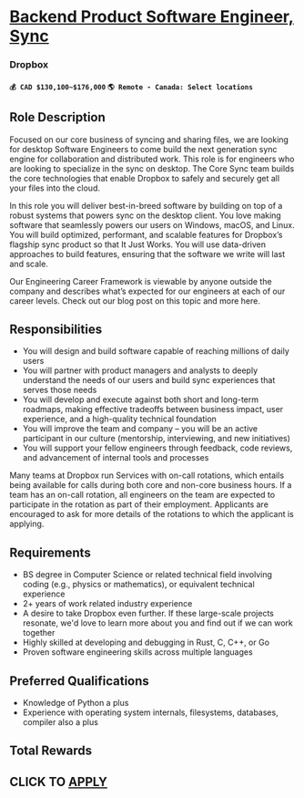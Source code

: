 # [Backend Product Software Engineer, Sync](https://www.remotewlb.com/apply/backend-product-software-engineer-sync-121633)  
### Dropbox  
#### `💰 CAD $130,100~$176,000` `🌎 Remote - Canada: Select locations`  

## Role Description

Focused on our core business of syncing and sharing files, we are looking for desktop Software Engineers to come build the next generation sync engine for collaboration and distributed work. This role is for engineers who are looking to specialize in the sync on desktop. The Core Sync team builds the core technologies that enable Dropbox to safely and securely get all your files into the cloud.

In this role you will deliver best-in-breed software by building on top of a robust systems that powers sync on the desktop client. You love making software that seamlessly powers our users on Windows, macOS, and Linux. You will build optimized, performant, and scalable features for Dropbox’s flagship sync product so that It Just Works. You will use data-driven approaches to build features, ensuring that the software we write will last and scale.

Our Engineering Career Framework is viewable by anyone outside the company and describes what’s expected for our engineers at each of our career levels. Check out our blog post on this topic and more here.

## Responsibilities

  * You will design and build software capable of reaching millions of daily users
  * You will partner with product managers and analysts to deeply understand the needs of our users and build sync experiences that serves those needs
  * You will develop and execute against both short and long-term roadmaps, making effective tradeoffs between business impact, user experience, and a high-quality technical foundation
  * You will improve the team and company – you will be an active participant in our culture (mentorship, interviewing, and new initiatives)
  * You will support your fellow engineers through feedback, code reviews, and advancement of internal tools and processes

Many teams at Dropbox run Services with on-call rotations, which entails being available for calls during both core and non-core business hours. If a team has an on-call rotation, all engineers on the team are expected to participate in the rotation as part of their employment. Applicants are encouraged to ask for more details of the rotations to which the applicant is applying.

## Requirements

  * BS degree in Computer Science or related technical field involving coding (e.g., physics or mathematics), or equivalent technical experience
  * 2+ years of work related industry experience
  * A desire to take Dropbox even further. If these large-scale projects resonate, we'd love to learn more about you and find out if we can work together
  * Highly skilled at developing and debugging in Rust, C, C++, or Go
  * Proven software engineering skills across multiple languages

## Preferred Qualifications

  * Knowledge of Python a plus
  * Experience with operating system internals, filesystems, databases, compiler also a plus

## Total Rewards

  
## CLICK TO [APPLY](https://www.remotewlb.com/apply/backend-product-software-engineer-sync-121633)

